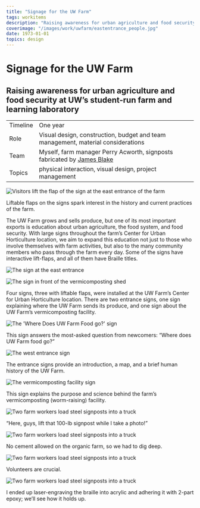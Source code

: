 ```yaml
---
title: "Signage for the UW Farm"
tags: workitems
description: "Raising awareness for urban agriculture and food security at UW’s student-run farm and learning laboratory"
coverimage: "/images/work/uwfarm/eastentrance_people.jpg"
date: 1973-01-01
topics: design
---
```

<style>
	img.hasborder {
		border: 1px dashed black;
		padding: .3rem;
	}
</style>

# Signage for the UW Farm

## Raising awareness for urban agriculture and food security at UW’s student-run farm and learning laboratory



| | |
|---|---|
| Timeline | One year |
| Role | Visual design, construction, budget and team management, material considerations |
| Team | Myself, farm manager Perry Acworth, signposts fabricated by [James Blake](https://www.jameswilliamblake.com/) |
| Topics | physical interaction, visual design, project management |

<img src="/images/work/uwfarm/eastentrance_people.jpg" alt="Visitors lift the flap of the sign at the east entrance of the farm">

<p class="caption">Liftable flaps on the signs spark interest in the history and current practices of the farm.</p>

The UW Farm grows and sells produce, but one of its most important exports is education about urban agriculture, the food system, and food security. With large signs throughout the farm’s Center for Urban Horticulture location, we aim to expand this education not just to those who involve themselves with farm activities, but also to the many community members who pass through the farm every day. Some of the signs have interactive lift-flaps, and all of them have Braille titles.



<p><img src="/images/work/uwfarm/eastentrance.jpg" alt="The sign at the east entrance"></p>
<p> <img src="/images/work/uwfarm/vermicompost.jpg" alt="The sign in front of the vermicomposting shed"></p>


<p>Four signs, three with liftable flaps, were installed at the UW Farm’s Center for Urban Horticulture location. There are two entrance signs, one sign explaining where the UW Farm sends its produce, and one sign about the UW Farm’s vermicomposting facility.</p>


<img src="/images/work/uwfarm/wherefoodgoes.jpg" alt="The 'Where Does UW Farm Food go?' sign">
<p class="caption">This sign answers the most-asked question from newcomers: “Where does UW Farm food go?”</p>

<img src="/images/work/uwfarm/westentrance_side.jpg" alt="The west entrance sign">
<p class="caption">The entrance signs provide an introduction, a map, and a brief human history of the UW Farm.</p>

<img src="/images/work/uwfarm/vermicompost_perspective.jpg" alt="The vermicomposting facility sign">
<p class="caption">This sign explains the purpose and science behind the farm’s vermicomposting (worm-raising) facility.</p>


<p><img src="/images/work/uwfarm/process/1.jpg" alt="Two farm workers load steel signposts into a truck"></p>
<p class="caption">“Here, guys, lift that 100-lb signpost while I take a photo!”</p>

<p><img src="/images/work/uwfarm/process/2.jpg" alt="Two farm workers load steel signposts into a truck"></p>
<p class="caption">No cement allowed on the organic farm, so we had to dig deep.</p>

<p><img src="/images/work/uwfarm/process/3.jpg" alt="Two farm workers load steel signposts into a truck"></p>
<p class="caption">Volunteers are crucial.</p>

<p><img src="/images/work/uwfarm/process/4.jpg" alt="Two farm workers load steel signposts into a truck"></p>
<p class="caption">I ended up laser-engraving the braille into acrylic and adhering it with 2-part epoxy; we’ll see how it holds up.</p>